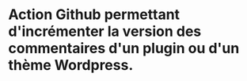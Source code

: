 # Action Github permettant d'incrémenter la version des commentaires d'un plugin ou d'un thème Wordpress.